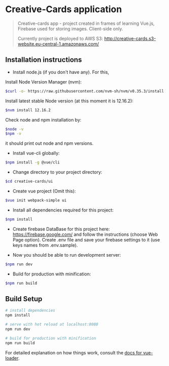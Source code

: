 # Creative-Cards application

> Creative-cards app - project created in frames of learning Vue.js,
> Firebase used for storing images. Client-side only.
>
> Currently project is deployed to AWS S3: http://creative-cards.s3-website.eu-central-1.amazonaws.com/
## Installation instructions
- Install node.js (if you don't have any). For this,

Install Node Version Manager (nvm):
``` bash
$curl -o- https://raw.githubusercontent.com/nvm-sh/nvm/v0.35.3/install.sh | bash
```
Install latest stable Node version (at this moment it is 12.16.2):
```bash
$nvm install 12.16.2
```
Check node and npm installation by:
``` bash
$node -v
$npm -v
```
it should print out node and npm versions.

- Install vue-cli globally:
``` bash
$npm install -g @vue/cli

```
- Change directory to your project directory:
``` bash
$cd creative-cards/ui
```
- Create vue project (Omit this):
``` bash
$vue init webpack-simple ui
```
- Install all dependencies required for this project:
``` bash
$npm install
```
- Create firebase DataBase for this project here: https://firebase.google.com/ and follow the instructions (choose Web Page option).
Create .env file and save your firebase settings to it (use keys names from .env.sample).

- Now you should be able to run development server:
``` bash
$npm run dev
```
- Build for production with minification:
``` bash
$npm run build
```

## Build Setup

``` bash
# install dependencies
npm install

# serve with hot reload at localhost:8080
npm run dev

# build for production with minification
npm run build
```

For detailed explanation on how things work, consult the [docs for vue-loader](http://vuejs.github.io/vue-loader).

